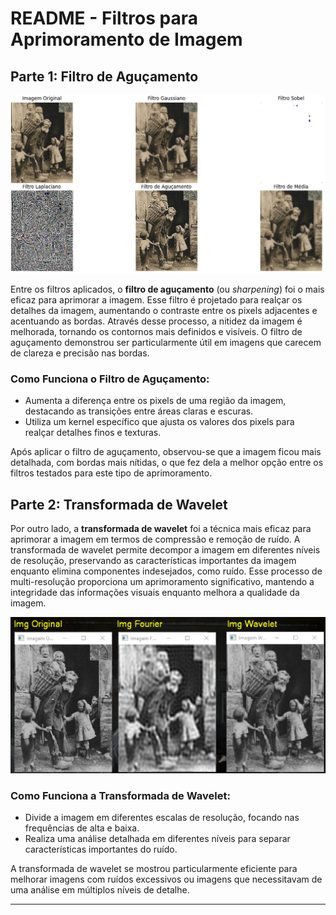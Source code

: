 # README - Filtros para Aprimoramento de Imagem

## Parte 1: Filtro de Aguçamento

![alt text](image-1.png)

Entre os filtros aplicados, o **filtro de aguçamento** (ou *sharpening*) foi o mais eficaz para aprimorar a imagem. Esse filtro é projetado para realçar os detalhes da imagem, aumentando o contraste entre os pixels adjacentes e acentuando as bordas. Através desse processo, a nitidez da imagem é melhorada, tornando os contornos mais definidos e visíveis. O filtro de aguçamento demonstrou ser particularmente útil em imagens que carecem de clareza e precisão nas bordas.

### Como Funciona o Filtro de Aguçamento:
- Aumenta a diferença entre os pixels de uma região da imagem, destacando as transições entre áreas claras e escuras.
- Utiliza um kernel específico que ajusta os valores dos pixels para realçar detalhes finos e texturas.

Após aplicar o filtro de aguçamento, observou-se que a imagem ficou mais detalhada, com bordas mais nítidas, o que fez dela a melhor opção entre os filtros testados para este tipo de aprimoramento.

## Parte 2: Transformada de Wavelet

Por outro lado, a **transformada de wavelet** foi a técnica mais eficaz para aprimorar a imagem em termos de compressão e remoção de ruído. A transformada de wavelet permite decompor a imagem em diferentes níveis de resolução, preservando as características importantes da imagem enquanto elimina componentes indesejados, como ruído. Esse processo de multi-resolução proporciona um aprimoramento significativo, mantendo a integridade das informações visuais enquanto melhora a qualidade da imagem.

![alt text](image.png)

### Como Funciona a Transformada de Wavelet:
- Divide a imagem em diferentes escalas de resolução, focando nas frequências de alta e baixa.
- Realiza uma análise detalhada em diferentes níveis para separar características importantes do ruído.

A transformada de wavelet se mostrou particularmente eficiente para melhorar imagens com ruídos excessivos ou imagens que necessitavam de uma análise em múltiplos níveis de detalhe.

---